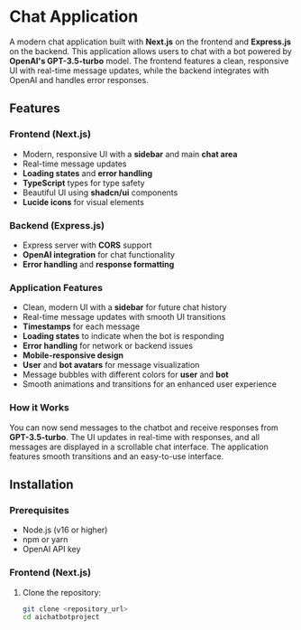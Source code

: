 # Chat Application

A modern chat application built with **Next.js** on the frontend and **Express.js** on the backend. This application allows users to chat with a bot powered by **OpenAI's GPT-3.5-turbo** model. The frontend features a clean, responsive UI with real-time message updates, while the backend integrates with OpenAI and handles error responses.

## Features

### Frontend (Next.js)
- Modern, responsive UI with a **sidebar** and main **chat area**
- Real-time message updates
- **Loading states** and **error handling**
- **TypeScript** types for type safety
- Beautiful UI using **shadcn/ui** components
- **Lucide icons** for visual elements

### Backend (Express.js)
- Express server with **CORS** support
- **OpenAI integration** for chat functionality
- **Error handling** and **response formatting**

### Application Features
- Clean, modern UI with a **sidebar** for future chat history
- Real-time message updates with smooth UI transitions
- **Timestamps** for each message
- **Loading states** to indicate when the bot is responding
- **Error handling** for network or backend issues
- **Mobile-responsive design**
- **User** and **bot avatars** for message visualization
- Message bubbles with different colors for **user** and **bot**
- Smooth animations and transitions for an enhanced user experience

### How it Works
You can now send messages to the chatbot and receive responses from **GPT-3.5-turbo**. The UI updates in real-time with responses, and all messages are displayed in a scrollable chat interface. The application features smooth transitions and an easy-to-use interface.

## Installation

### Prerequisites
- Node.js (v16 or higher)
- npm or yarn
- OpenAI API key

### Frontend (Next.js)
1. Clone the repository:
   ```bash
   git clone <repository_url>
   cd aichatbotproject
